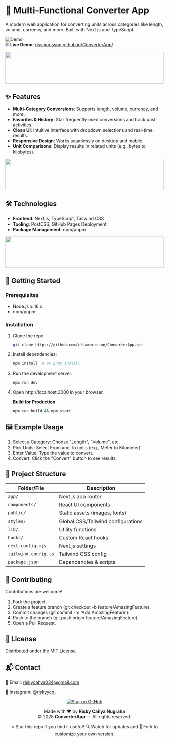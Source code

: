 # 🔄 Multi-Functional Converter App

A modern web application for converting units across categories like length, volume, currency, and more. Built with Next.js and TypeScript.

![Demo](https://img.shields.io/badge/Demo-Live%20Preview-blue?style=flat&logo=vercel)  
🌐 **Live Demo**: [rissmorisson.github.io/ConverterApp/](https://rissmorisson.github.io/ConverterApp/)

<img height="100px" width="100%" src="https://media1.giphy.com/media/v1.Y2lkPTc5MGI3NjExdHh4aDhsMHF6dmI4b3pybWR2bWlhdDJ2dXI0bzBjanAxaDdtZzdzZCZlcD12MV9pbnRlcm5hbF9naWZfYnlfaWQmY3Q9cw/TIj8cbzWYKnE9ul3ab/giphy.gif"  />

## ✨ Features
- **Multi-Category Conversions**: Supports length, volume, currency, and more.
- **Favorites & History**: Star frequently used conversions and track past activities.
- **Clean UI**: Intuitive interface with dropdown selections and real-time results.
- **Responsive Design**: Works seamlessly on desktop and mobile.
- **Unit Comparisons**: Display results in related units (e.g., bytes to kilobytes).

<img height="100px" width="100%" src="https://media1.giphy.com/media/v1.Y2lkPTc5MGI3NjExdHh4aDhsMHF6dmI4b3pybWR2bWlhdDJ2dXI0bzBjanAxaDdtZzdzZCZlcD12MV9pbnRlcm5hbF9naWZfYnlfaWQmY3Q9cw/TIj8cbzWYKnE9ul3ab/giphy.gif"  />

## 🛠 Technologies
- **Frontend**: Next.js, TypeScript, Tailwind CSS
- **Tooling**: PostCSS, GitHub Pages Deployment
- **Package Management**: npm/pnpm

<img height="100px" width="100%" src="https://media1.giphy.com/media/v1.Y2lkPTc5MGI3NjExdHh4aDhsMHF6dmI4b3pybWR2bWlhdDJ2dXI0bzBjanAxaDdtZzdzZCZlcD12MV9pbnRlcm5hbF9naWZfYnlfaWQmY3Q9cw/TIj8cbzWYKnE9ul3ab/giphy.gif"  />

## 🚀 Getting Started

### Prerequisites
- Node.js ≥ 16.x
- npm/pnpm

### Installation
1. Clone the repo:
   ```bash
   git clone https://github.com/rfsamorisson/ConverterApp.git

2. Install dependencies:
   ```bash
   npm install  # or pnpm install

3. Run the development server:
   ```bash
   npm run dev

4. Open http://localhost:3000 in your browser.

    **Build for Production**
    ```bash
    npm run build && npm start

## 🖼 Example Usage
1. Select a Category: Choose "Length", "Volume", etc.
2. Pick Units: Select From and To units (e.g., Meter to Kilometer).
3. Enter Value: Type the value to convert.
4. Convert: Click the "Convert" button to see results.

## 📂 Project Structure

| Folder/File          | Description                          |
|----------------------|--------------------------------------|
| `app/`               | Next.js app router                   |
| `components/`        | React UI components                  |
| `public/`            | Static assets (images, fonts)        |
| `styles/`            | Global CSS/Tailwind configurations   |
| `lib/`               | Utility functions                    |
| `hooks/`             | Custom React hooks                   |
| `next.config.mjs`    | Next.js settings                     |
| `tailwind.config.ts` | Tailwind CSS config                  |
| `package.json`       | Dependencies & scripts               |

## 🤝 Contributing
Contributions are welcome!
1. Fork the project.
2. Create a feature branch (git checkout -b feature/AmazingFeature).
3. Commit changes (git commit -m 'Add AmazingFeature').
4. Push to the branch (git push origin feature/AmazingFeature).
5. Open a Pull Request.

## 📄 License
Distributed under the MIT License.

## 📬 Contact
📧 Email: riskycahya034@gmail.com

📱 Instagram: <a href="https://www.instagram.com/riskyycn_/">@riskyycn_</a>

<p align="center"> <a href="https://github.com/RissMorisson/ConverterApp/stargazers" target="_blank"> <img src="https://img.shields.io/github/stars/RissMorisson/ConverterApp?style=social" alt="Star on GitHub"> </a> </p>
<p align="center"> Made with ❤️ by <strong>Risky Cahya Nugraha</strong><br/> © 2025 <strong>ConverterApp</strong> — All rights reserved. </p>

<p align="center"> ⭐ Star this repo if you find it useful!
🔍 Watch for updates and 🍴 Fork to customize your own version. </p>
